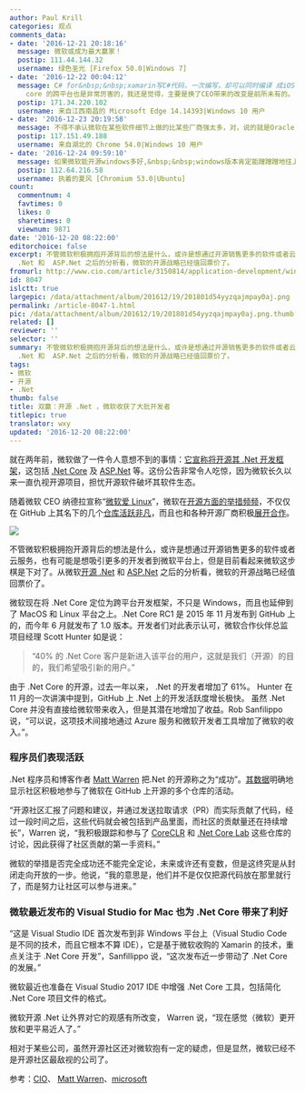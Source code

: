 ```yaml
---
author: Paul Krill
categories: 观点
comments_data:
- date: '2016-12-21 20:18:16'
  message: 微软或成为最大赢家！
  postip: 111.44.144.32
  username: 绿色圣光 [Firefox 50.0|Windows 7]
- date: '2016-12-22 00:04:12'
  message: C# for&nbsp;&nbsp;xamarin写C#代码，一次编写，却可以同时编译 成iOS、android的原生代码，这个应该是最厉害的了。还是就是用C#开发Unity游戏也是厉害了,.net
    core 的跨平台也是非常厉害的，我还是觉得，主要是换了CEO带来的改变是前所未有的。
  postip: 171.34.220.102
  username: 来自江西南昌的 Microsoft Edge 14.14393|Windows 10 用户
- date: '2016-12-23 20:19:58'
  message: 不得不承认微软在某些软件细节上做的比某些厂商强太多，对，说的就是Oracle
  postip: 117.151.49.188
  username: 来自湖北的 Chrome 54.0|Windows 10 用户
- date: '2016-12-24 09:59:10'
  message: 如果微软能开源windows多好,&nbsp;&nbsp;windows版本肯定能蹭蹭蹭地往上涨,
  postip: 112.64.216.58
  username: 执着的夏风 [Chromium 53.0|Ubuntu]
count:
  commentnum: 4
  favtimes: 0
  likes: 0
  sharetimes: 0
  viewnum: 9871
date: '2016-12-20 08:22:00'
editorchoice: false
excerpt: 不管微软积极拥抱开源背后的想法是什么，或许是想通过开源销售更多的软件或者云服务，也有可能是想吸引更多的开发者到微软平台上，但是目前看起来微软这步棋是下对了。从微软开源
  .Net 和  ASP.Net 之后的分析看，微软的开源战略已经值回票价了。
fromurl: http://www.cio.com/article/3150814/application-development/win-win-open-source-net-pays-off-for-devs.html
id: 8047
islctt: true
largepic: /data/attachment/album/201612/19/201801d54yyzqajmpay0aj.png
permalink: /article-8047-1.html
pic: /data/attachment/album/201612/19/201801d54yyzqajmpay0aj.png.thumb.jpg
related: []
reviewer: ''
selector: ''
summary: 不管微软积极拥抱开源背后的想法是什么，或许是想通过开源销售更多的软件或者云服务，也有可能是想吸引更多的开发者到微软平台上，但是目前看起来微软这步棋是下对了。从微软开源
  .Net 和  ASP.Net 之后的分析看，微软的开源战略已经值回票价了。
tags:
- 微软
- 开源
- .Net
thumb: false
title: 双赢：开源 .Net ，微软收获了大批开发者
titlepic: true
translator: wxy
updated: '2016-12-20 08:22:00'
---
```


就在两年前，微软做了一件令人意想不到的事情：[它宣称将开源其 .Net 开发框架](/article-4209-1.html)，这包括 [.Net Core](/article-4821-1.html) 及 [ASP.Net](/article-4940-1.html) 等。这份公告非常令人吃惊，因为微软长久以来一直仇视开源项目，担忧开源软件破坏其软件生态。


随着微软 CEO 纳德拉宣称“[微软爱 Linux](/article-4923-1.html)”，微软在[开源方面的举措频频](/article-6774-1.html)，不仅仅在 GitHub 上其名下的几个[仓库活跃非凡](/article-7776-1.html)，而且也和各种开源厂商积极[展开合作](/article-6528-1.html)。


![](/data/attachment/album/201612/19/201801d54yyzqajmpay0aj.png)


不管微软积极拥抱开源背后的想法是什么，或许是想通过开源销售更多的软件或者云服务，也有可能是想吸引更多的开发者到微软平台上，但是目前看起来微软这步棋是下对了。从微软[开源 .Net](/article-6727-1.html) 和  [ASP.Net](/article-6921-1.html) 之后的分析看，微软的开源战略已经值回票价了。


微软现在将 .Net Core 定位为跨平台开发框架，不只是 Windows，而且也延伸到了 MacOS 和 Linux 平台之上。.Net Core RC1 是 2015 年 11 月发布到 GitHub 上的，而今年 6 月就发布了 1.0 版本。开发者们对此表示认可，微软合作伙伴总监项目经理 Scott Hunter 如是说：



> 
> “40% 的 .Net Core 客户是新进入该平台的用户，这就是我们（开源）的目的，我们希望吸引新的用户。”
> 
> 
> 


由于 .Net Core 的开源，过去一年以来， .Net 的开发者增加了 61%。 Hunter 在 11 月的一次讲演中提到，GitHub 上 .Net 上的开发活跃度增长极快。
虽然 .Net Core 并没有直接给微软带来收入，但是其潜在地增加了收益。Rob Sanfilippo 说，“可以说，这项技术间接地通过 Azure 服务和微软开发者工具增加了微软的收入。”。


### 程序员们表现活跃


.Net 程序员和博客作者 [Matt Warren](http://mattwarren.org/) 把.Net 的开源称之为“成功”。[其数据](/article-6921-1.html)明确地显示社区积极地参与了微软在 GitHub 上开源的多个仓库的活动。


“开源社区汇报了问题和建议，并通过发送拉取请求（PR）而实际贡献了代码，经过一段时间之后，这些代码就会被包括到产品里面，而社区的贡献量还在持续增长”，Warren 说，“我积极跟踪和参与了 [CoreCLR](https://github.com/dotnet/coreclr/) 和 [.Net Core Lab](https://github.com/dotnet/corefxlab/) 这些仓库的讨论，因此获得了社区贡献的第一手资料。”



微软的举措是否完全成功还不能完全定论，未来或许还有变数，但是这终究是从封闭走向开放的一步。他说，“我的意思是，他们并不是仅仅把源代码放在那里就行了，而是努力让社区可以参与进来。”


### 微软最近发布的 Visual Studio for Mac 也为 .Net Core 带来了利好


“这是 Visual Studio IDE 首次发布到非 Windows 平台上（Visual Studio Code 是不同的技术，而且它根本不算 IDE），它是基于微软收购的 Xamarin 的技术，重点关注于 .Net Core 开发”，Sanfillippo 说，“这次发布近一步带动了 .Net Core 的发展。”


微软最近也准备在 Visual Studio 2017 IDE 中增强 .Net Core 工具，包括简化 .Net Core 项目文件的格式。


微软开源 .Net 让外界对它的观感有所改变， Warren 说，“现在感觉（微软）更开放和更平易近人了。”


相对于某些公司，虽然开源社区还对微软抱有一定的疑虑，但是显然，微软已经不是开源社区最敌视的公司了。


参考：[CIO](http://www.cio.com/article/3150814/application-development/win-win-open-source-net-pays-off-for-devs.html)、 [Matt Warren](http://mattwarren.org/)、[microsoft](https://www.microsoft.com/)